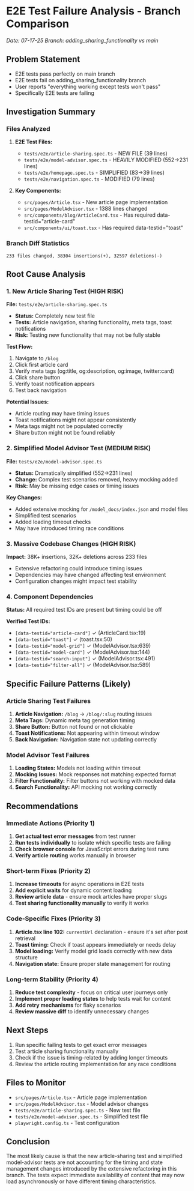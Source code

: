 # E2E Test Failure Analysis - Branch Comparison
*Date: 07-17-25*
*Branch: adding_sharing_functionality vs main*

## Problem Statement
- E2E tests pass perfectly on main branch
- E2E tests fail on adding_sharing_functionality branch
- User reports "everything working except tests won't pass"
- Specifically E2E tests are failing

## Investigation Summary

### Files Analyzed
1. **E2E Test Files:**
   - `tests/e2e/article-sharing.spec.ts` - NEW FILE (39 lines)
   - `tests/e2e/model-advisor.spec.ts` - HEAVILY MODIFIED (552→231 lines)
   - `tests/e2e/homepage.spec.ts` - SIMPLIFIED (83→39 lines)
   - `tests/e2e/navigation.spec.ts` - MODIFIED (79 lines)

2. **Key Components:**
   - `src/pages/Article.tsx` - New article page implementation
   - `src/pages/ModelAdvisor.tsx` - 1388 lines changed
   - `src/components/blog/ArticleCard.tsx` - Has required data-testid="article-card"
   - `src/components/ui/toast.tsx` - Has required data-testid="toast"

### Branch Diff Statistics
```
233 files changed, 38304 insertions(+), 32597 deletions(-)
```

## Root Cause Analysis

### 1. New Article Sharing Test (HIGH RISK)
**File:** `tests/e2e/article-sharing.spec.ts`
- **Status:** Completely new test file
- **Tests:** Article navigation, sharing functionality, meta tags, toast notifications
- **Risk:** Testing new functionality that may not be fully stable

**Test Flow:**
1. Navigate to `/blog`
2. Click first article card
3. Verify meta tags (og:title, og:description, og:image, twitter:card)
4. Click share button
5. Verify toast notification appears
6. Test back navigation

**Potential Issues:**
- Article routing may have timing issues
- Toast notifications might not appear consistently
- Meta tags might not be populated correctly
- Share button might not be found reliably

### 2. Simplified Model Advisor Test (MEDIUM RISK)
**File:** `tests/e2e/model-advisor.spec.ts`
- **Status:** Dramatically simplified (552→231 lines)
- **Change:** Complex test scenarios removed, heavy mocking added
- **Risk:** May be missing edge cases or timing issues

**Key Changes:**
- Added extensive mocking for `/model_docs/index.json` and model files
- Simplified test scenarios
- Added loading timeout checks
- May have introduced timing race conditions

### 3. Massive Codebase Changes (HIGH RISK)
**Impact:** 38K+ insertions, 32K+ deletions across 233 files
- Extensive refactoring could introduce timing issues
- Dependencies may have changed affecting test environment
- Configuration changes might impact test stability

### 4. Component Dependencies
**Status:** All required test IDs are present but timing could be off

**Verified Test IDs:**
- `[data-testid="article-card"]` ✓ (ArticleCard.tsx:19)
- `[data-testid="toast"]` ✓ (toast.tsx:50)
- `[data-testid="model-grid"]` ✓ (ModelAdvisor.tsx:639)
- `[data-testid="model-card"]` ✓ (ModelAdvisor.tsx:144)
- `[data-testid="search-input"]` ✓ (ModelAdvisor.tsx:491)
- `[data-testid="filter-all"]` ✓ (ModelAdvisor.tsx:589)

## Specific Failure Patterns (Likely)

### Article Sharing Test Failures
1. **Article Navigation:** `/blog` → `/blog/:slug` routing issues
2. **Meta Tags:** Dynamic meta tag generation timing
3. **Share Button:** Button not found or not clickable
4. **Toast Notifications:** Not appearing within timeout window
5. **Back Navigation:** Navigation state not updating correctly

### Model Advisor Test Failures
1. **Loading States:** Models not loading within timeout
2. **Mocking Issues:** Mock responses not matching expected format
3. **Filter Functionality:** Filter buttons not working with mocked data
4. **Search Functionality:** API mocking not working correctly

## Recommendations

### Immediate Actions (Priority 1)
1. **Get actual test error messages** from test runner
2. **Run tests individually** to isolate which specific tests are failing
3. **Check browser console** for JavaScript errors during test runs
4. **Verify article routing** works manually in browser

### Short-term Fixes (Priority 2)
1. **Increase timeouts** for async operations in E2E tests
2. **Add explicit waits** for dynamic content loading
3. **Review article data** - ensure mock articles have proper slugs
4. **Test sharing functionality manually** to verify it works

### Code-Specific Fixes (Priority 3)
1. **Article.tsx line 102:** `currentUrl` declaration - ensure it's set after post retrieval
2. **Toast timing:** Check if toast appears immediately or needs delay
3. **Model loading:** Verify model grid loads correctly with new data structure
4. **Navigation state:** Ensure proper state management for routing

### Long-term Stability (Priority 4)
1. **Reduce test complexity** - focus on critical user journeys only
2. **Implement proper loading states** to help tests wait for content
3. **Add retry mechanisms** for flaky scenarios
4. **Review massive diff** to identify unnecessary changes

## Next Steps
1. Run specific failing tests to get exact error messages
2. Test article sharing functionality manually
3. Check if the issue is timing-related by adding longer timeouts
4. Review the article routing implementation for any race conditions

## Files to Monitor
- `src/pages/Article.tsx` - Article page implementation
- `src/pages/ModelAdvisor.tsx` - Model advisor changes
- `tests/e2e/article-sharing.spec.ts` - New test file
- `tests/e2e/model-advisor.spec.ts` - Simplified test file
- `playwright.config.ts` - Test configuration

## Conclusion
The most likely cause is that the new article-sharing test and simplified model-advisor tests are not accounting for the timing and state management changes introduced by the extensive refactoring in this branch. The tests expect immediate availability of content that may now load asynchronously or have different timing characteristics.